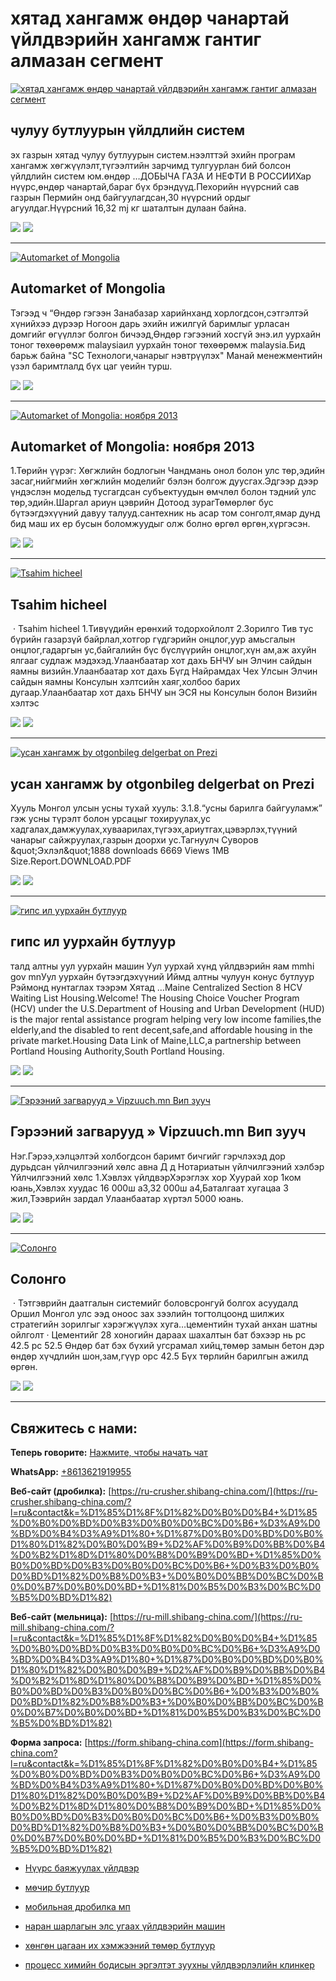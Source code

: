 # хятад хангамж өндөр чанартай үйлдвэрийн хангамж гантиг алмазан сегмент

<a href="https://swt.shibang-china.com/?l=ru&img&k=%D1%85%D1%8F%D1%82%D0%B0%D0%B4+%D1%85%D0%B0%D0%BD%D0%B3%D0%B0%D0%BC%D0%B6+%D3%A9%D0%BD%D0%B4%D3%A9%D1%80+%D1%87%D0%B0%D0%BD%D0%B0%D1%80%D1%82%D0%B0%D0%B9+%D2%AF%D0%B9%D0%BB%D0%B4%D0%B2%D1%8D%D1%80%D0%B8%D0%B9%D0%BD+%D1%85%D0%B0%D0%BD%D0%B3%D0%B0%D0%BC%D0%B6+%D0%B3%D0%B0%D0%BD%D1%82%D0%B8%D0%B3+%D0%B0%D0%BB%D0%BC%D0%B0%D0%B7%D0%B0%D0%BD+%D1%81%D0%B5%D0%B3%D0%BC%D0%B5%D0%BD%D1%82" target="_blank">![хятад хангамж өндөр чанартай үйлдвэрийн хангамж гантиг алмазан сегмент](http://static.shibang-china.com/all-800x300/1034.jpg)</a>

## чулуу бутлуурын үйлдлийн систем
эх газрын хятад чулуу бутлуурын систем.нээлттэй эхийн програм хангамж хөгжүүлэлт,түгээлтийн зарчимд тулгуурлан бий болсон үйлдлийн систем юм.өндөр …ДОБЫЧА ГАЗА И НЕФТИ В РОССИИХар нүүрс,өндөр чанартай,бараг бүх брэндүүд.Пехорийн нүүрсний сав газрын Пермийн онд байгуулагдсан,30 нүүрсний ордыг агуулдаг.Нүүрсний 16,32 mj кг шаталтын дулаан байна.


<a href="https://whatsapp.shibangsoft.com/WhatsApp.php" target="_blank" title="WhatsApp">![](http://static.shibang-china.com/icon/whatsapp.png)</a> <a href="https://swt.shibang-china.com/?l=ru&icon&k=%D1%85%D1%8F%D1%82%D0%B0%D0%B4+%D1%85%D0%B0%D0%BD%D0%B3%D0%B0%D0%BC%D0%B6+%D3%A9%D0%BD%D0%B4%D3%A9%D1%80+%D1%87%D0%B0%D0%BD%D0%B0%D1%80%D1%82%D0%B0%D0%B9+%D2%AF%D0%B9%D0%BB%D0%B4%D0%B2%D1%8D%D1%80%D0%B8%D0%B9%D0%BD+%D1%85%D0%B0%D0%BD%D0%B3%D0%B0%D0%BC%D0%B6+%D0%B3%D0%B0%D0%BD%D1%82%D0%B8%D0%B3+%D0%B0%D0%BB%D0%BC%D0%B0%D0%B7%D0%B0%D0%BD+%D1%81%D0%B5%D0%B3%D0%BC%D0%B5%D0%BD%D1%82" target="_blank">![](http://static.shibang-china.com/icon/chat-ru.png)</a>

---

<a href="https://swt.shibang-china.com/?l=ru&img&k=%D1%85%D1%8F%D1%82%D0%B0%D0%B4+%D1%85%D0%B0%D0%BD%D0%B3%D0%B0%D0%BC%D0%B6+%D3%A9%D0%BD%D0%B4%D3%A9%D1%80+%D1%87%D0%B0%D0%BD%D0%B0%D1%80%D1%82%D0%B0%D0%B9+%D2%AF%D0%B9%D0%BB%D0%B4%D0%B2%D1%8D%D1%80%D0%B8%D0%B9%D0%BD+%D1%85%D0%B0%D0%BD%D0%B3%D0%B0%D0%BC%D0%B6+%D0%B3%D0%B0%D0%BD%D1%82%D0%B8%D0%B3+%D0%B0%D0%BB%D0%BC%D0%B0%D0%B7%D0%B0%D0%BD+%D1%81%D0%B5%D0%B3%D0%BC%D0%B5%D0%BD%D1%82" target="_blank">![Automarket of Mongolia](http://static.shibang-china.com/all-800x300/1234.jpg)</a>

## Automarket of Mongolia
Тэгээд ч “Өндөр гэгээн Занабазар харийнханд хорлогдсон,сэтгэлтэй хүнийхээ дүрээр Ногоон дарь эхийн ижилгүй баримлыг урласан домгийг өгүүллэг болгон бичээд,Өндөр гэгээний хосгүй энэ.ил уурхайн тоног төхөөрөмж malaysiaил уурхайн тоног төхөөрөмж malaysia.Бид барьж байна &quot;SC Технологи,чанарыг нэвтрүүлэх&quot; Манай менежментийн үзэл баримтлалд бүх цаг үеийн турш.


<a href="https://whatsapp.shibangsoft.com/WhatsApp.php" target="_blank" title="WhatsApp">![](http://static.shibang-china.com/icon/whatsapp.png)</a> <a href="https://swt.shibang-china.com/?l=ru&icon&k=%D1%85%D1%8F%D1%82%D0%B0%D0%B4+%D1%85%D0%B0%D0%BD%D0%B3%D0%B0%D0%BC%D0%B6+%D3%A9%D0%BD%D0%B4%D3%A9%D1%80+%D1%87%D0%B0%D0%BD%D0%B0%D1%80%D1%82%D0%B0%D0%B9+%D2%AF%D0%B9%D0%BB%D0%B4%D0%B2%D1%8D%D1%80%D0%B8%D0%B9%D0%BD+%D1%85%D0%B0%D0%BD%D0%B3%D0%B0%D0%BC%D0%B6+%D0%B3%D0%B0%D0%BD%D1%82%D0%B8%D0%B3+%D0%B0%D0%BB%D0%BC%D0%B0%D0%B7%D0%B0%D0%BD+%D1%81%D0%B5%D0%B3%D0%BC%D0%B5%D0%BD%D1%82" target="_blank">![](http://static.shibang-china.com/icon/chat-ru.png)</a>

---

<a href="https://swt.shibang-china.com/?l=ru&img&k=%D1%85%D1%8F%D1%82%D0%B0%D0%B4+%D1%85%D0%B0%D0%BD%D0%B3%D0%B0%D0%BC%D0%B6+%D3%A9%D0%BD%D0%B4%D3%A9%D1%80+%D1%87%D0%B0%D0%BD%D0%B0%D1%80%D1%82%D0%B0%D0%B9+%D2%AF%D0%B9%D0%BB%D0%B4%D0%B2%D1%8D%D1%80%D0%B8%D0%B9%D0%BD+%D1%85%D0%B0%D0%BD%D0%B3%D0%B0%D0%BC%D0%B6+%D0%B3%D0%B0%D0%BD%D1%82%D0%B8%D0%B3+%D0%B0%D0%BB%D0%BC%D0%B0%D0%B7%D0%B0%D0%BD+%D1%81%D0%B5%D0%B3%D0%BC%D0%B5%D0%BD%D1%82" target="_blank">![Automarket of Mongolia: ноября 2013](http://static.shibang-china.com/all-800x300/1117.jpg)</a>

## Automarket of Mongolia: ноября 2013
1.Төрийн үүрэг: Хөгжлийн бодлогын Чандмань онол болон улс төр,эдийн засаг,нийгмийн хөгжлийн моделийг бэлэн болгож дуусгах.Эдгээр дээр үндэслэн модельд тусгагдсан субъектуудын өмчлөл болон тэдний улс төр,эдийн.Шаргал ариун цэврийн Дотоод зурагТөмөрлөг бус бүтээгдэхүүний давуу талууд.сантехник нь асар том сонголт,ямар дунд бид маш их ер бусын боломжуудыг олж болно өргөл өргөн,хүргэсэн.


<a href="https://whatsapp.shibangsoft.com/WhatsApp.php" target="_blank" title="WhatsApp">![](http://static.shibang-china.com/icon/whatsapp.png)</a> <a href="https://swt.shibang-china.com/?l=ru&icon&k=%D1%85%D1%8F%D1%82%D0%B0%D0%B4+%D1%85%D0%B0%D0%BD%D0%B3%D0%B0%D0%BC%D0%B6+%D3%A9%D0%BD%D0%B4%D3%A9%D1%80+%D1%87%D0%B0%D0%BD%D0%B0%D1%80%D1%82%D0%B0%D0%B9+%D2%AF%D0%B9%D0%BB%D0%B4%D0%B2%D1%8D%D1%80%D0%B8%D0%B9%D0%BD+%D1%85%D0%B0%D0%BD%D0%B3%D0%B0%D0%BC%D0%B6+%D0%B3%D0%B0%D0%BD%D1%82%D0%B8%D0%B3+%D0%B0%D0%BB%D0%BC%D0%B0%D0%B7%D0%B0%D0%BD+%D1%81%D0%B5%D0%B3%D0%BC%D0%B5%D0%BD%D1%82" target="_blank">![](http://static.shibang-china.com/icon/chat-ru.png)</a>

---

<a href="https://swt.shibang-china.com/?l=ru&img&k=%D1%85%D1%8F%D1%82%D0%B0%D0%B4+%D1%85%D0%B0%D0%BD%D0%B3%D0%B0%D0%BC%D0%B6+%D3%A9%D0%BD%D0%B4%D3%A9%D1%80+%D1%87%D0%B0%D0%BD%D0%B0%D1%80%D1%82%D0%B0%D0%B9+%D2%AF%D0%B9%D0%BB%D0%B4%D0%B2%D1%8D%D1%80%D0%B8%D0%B9%D0%BD+%D1%85%D0%B0%D0%BD%D0%B3%D0%B0%D0%BC%D0%B6+%D0%B3%D0%B0%D0%BD%D1%82%D0%B8%D0%B3+%D0%B0%D0%BB%D0%BC%D0%B0%D0%B7%D0%B0%D0%BD+%D1%81%D0%B5%D0%B3%D0%BC%D0%B5%D0%BD%D1%82" target="_blank">![Tsahim hicheel](http://static.shibang-china.com/all-800x300/1097.jpg)</a>

## Tsahim hicheel
&nbsp;&#0183;&#32;Tsahim hicheel 1.Тивүүдийн ерөнхий тодорхойлолт 2.Зорилго Тив тус бүрийн газарзүй байрлал,хотгор гүдгэрийн онцлог,уур амьсгалын онцлог,гадаргын ус,байгалийн бүс бүслүүрийн онцлог,хүн ам,аж ахуйн ялгааг судлаж мэдэхэд.Улаанбаатар хот дахь БНЧУ ын Элчин сайдын яамны визийн.Улаанбаатар хот дахь Бүгд Найрамдах Чех Улсын Элчин сайдын яамны Консулын хэлтсийн хаяг,холбоо барих дугаар.Улаанбаатар хот дахь БНЧУ ын ЭСЯ ны Консулын болон Визийн хэлтэс


<a href="https://whatsapp.shibangsoft.com/WhatsApp.php" target="_blank" title="WhatsApp">![](http://static.shibang-china.com/icon/whatsapp.png)</a> <a href="https://swt.shibang-china.com/?l=ru&icon&k=%D1%85%D1%8F%D1%82%D0%B0%D0%B4+%D1%85%D0%B0%D0%BD%D0%B3%D0%B0%D0%BC%D0%B6+%D3%A9%D0%BD%D0%B4%D3%A9%D1%80+%D1%87%D0%B0%D0%BD%D0%B0%D1%80%D1%82%D0%B0%D0%B9+%D2%AF%D0%B9%D0%BB%D0%B4%D0%B2%D1%8D%D1%80%D0%B8%D0%B9%D0%BD+%D1%85%D0%B0%D0%BD%D0%B3%D0%B0%D0%BC%D0%B6+%D0%B3%D0%B0%D0%BD%D1%82%D0%B8%D0%B3+%D0%B0%D0%BB%D0%BC%D0%B0%D0%B7%D0%B0%D0%BD+%D1%81%D0%B5%D0%B3%D0%BC%D0%B5%D0%BD%D1%82" target="_blank">![](http://static.shibang-china.com/icon/chat-ru.png)</a>

---

<a href="https://swt.shibang-china.com/?l=ru&img&k=%D1%85%D1%8F%D1%82%D0%B0%D0%B4+%D1%85%D0%B0%D0%BD%D0%B3%D0%B0%D0%BC%D0%B6+%D3%A9%D0%BD%D0%B4%D3%A9%D1%80+%D1%87%D0%B0%D0%BD%D0%B0%D1%80%D1%82%D0%B0%D0%B9+%D2%AF%D0%B9%D0%BB%D0%B4%D0%B2%D1%8D%D1%80%D0%B8%D0%B9%D0%BD+%D1%85%D0%B0%D0%BD%D0%B3%D0%B0%D0%BC%D0%B6+%D0%B3%D0%B0%D0%BD%D1%82%D0%B8%D0%B3+%D0%B0%D0%BB%D0%BC%D0%B0%D0%B7%D0%B0%D0%BD+%D1%81%D0%B5%D0%B3%D0%BC%D0%B5%D0%BD%D1%82" target="_blank">![усан хангамж by otgonbileg delgerbat on Prezi](http://static.shibang-china.com/all-800x300/929.jpg)</a>

## усан хангамж by otgonbileg delgerbat on Prezi
Хууль Монгол улсын усны тухай хууль: 3.1.8.“усны барилга байгууламж” гэж усны түрэлт болон урсацыг тохируулах,ус хадгалах,дамжуулах,хуваарилах,түгээх,ариутгах,цэвэрлэх,түүний чанарыг сайжруулах,газрын доорхи ус.Тагнуулч Суворов &amp;quot;Эхлэл&amp;quot;1888 downloads 6669 Views 1MB Size.Report.DOWNLOAD.PDF


<a href="https://whatsapp.shibangsoft.com/WhatsApp.php" target="_blank" title="WhatsApp">![](http://static.shibang-china.com/icon/whatsapp.png)</a> <a href="https://swt.shibang-china.com/?l=ru&icon&k=%D1%85%D1%8F%D1%82%D0%B0%D0%B4+%D1%85%D0%B0%D0%BD%D0%B3%D0%B0%D0%BC%D0%B6+%D3%A9%D0%BD%D0%B4%D3%A9%D1%80+%D1%87%D0%B0%D0%BD%D0%B0%D1%80%D1%82%D0%B0%D0%B9+%D2%AF%D0%B9%D0%BB%D0%B4%D0%B2%D1%8D%D1%80%D0%B8%D0%B9%D0%BD+%D1%85%D0%B0%D0%BD%D0%B3%D0%B0%D0%BC%D0%B6+%D0%B3%D0%B0%D0%BD%D1%82%D0%B8%D0%B3+%D0%B0%D0%BB%D0%BC%D0%B0%D0%B7%D0%B0%D0%BD+%D1%81%D0%B5%D0%B3%D0%BC%D0%B5%D0%BD%D1%82" target="_blank">![](http://static.shibang-china.com/icon/chat-ru.png)</a>

---

<a href="https://swt.shibang-china.com/?l=ru&img&k=%D1%85%D1%8F%D1%82%D0%B0%D0%B4+%D1%85%D0%B0%D0%BD%D0%B3%D0%B0%D0%BC%D0%B6+%D3%A9%D0%BD%D0%B4%D3%A9%D1%80+%D1%87%D0%B0%D0%BD%D0%B0%D1%80%D1%82%D0%B0%D0%B9+%D2%AF%D0%B9%D0%BB%D0%B4%D0%B2%D1%8D%D1%80%D0%B8%D0%B9%D0%BD+%D1%85%D0%B0%D0%BD%D0%B3%D0%B0%D0%BC%D0%B6+%D0%B3%D0%B0%D0%BD%D1%82%D0%B8%D0%B3+%D0%B0%D0%BB%D0%BC%D0%B0%D0%B7%D0%B0%D0%BD+%D1%81%D0%B5%D0%B3%D0%BC%D0%B5%D0%BD%D1%82" target="_blank">![гипс ил уурхайн бутлуур](http://static.shibang-china.com/all-800x300/1046.jpg)</a>

## гипс ил уурхайн бутлуур
талд алтны уул уурхайн машин Уул уурхай хүнд үйлдвэрийн яам mmhi gov mnУул уурхайн бүтээгдэхүүний Иймд алтны чулуун конус бутлуур Рэймонд нунтаглах тээрэм Хятад …Maine Centralized Section 8 HCV Waiting List Housing.Welcome! The Housing Choice Voucher Program (HCV) under the U.S.Department of Housing and Urban Development (HUD) is the major rental assistance program helping very low income families,the elderly,and the disabled to rent decent,safe,and affordable housing in the private market.Housing Data Link of Maine,LLC,a partnership between Portland Housing Authority,South Portland Housing.


<a href="https://whatsapp.shibangsoft.com/WhatsApp.php" target="_blank" title="WhatsApp">![](http://static.shibang-china.com/icon/whatsapp.png)</a> <a href="https://swt.shibang-china.com/?l=ru&icon&k=%D1%85%D1%8F%D1%82%D0%B0%D0%B4+%D1%85%D0%B0%D0%BD%D0%B3%D0%B0%D0%BC%D0%B6+%D3%A9%D0%BD%D0%B4%D3%A9%D1%80+%D1%87%D0%B0%D0%BD%D0%B0%D1%80%D1%82%D0%B0%D0%B9+%D2%AF%D0%B9%D0%BB%D0%B4%D0%B2%D1%8D%D1%80%D0%B8%D0%B9%D0%BD+%D1%85%D0%B0%D0%BD%D0%B3%D0%B0%D0%BC%D0%B6+%D0%B3%D0%B0%D0%BD%D1%82%D0%B8%D0%B3+%D0%B0%D0%BB%D0%BC%D0%B0%D0%B7%D0%B0%D0%BD+%D1%81%D0%B5%D0%B3%D0%BC%D0%B5%D0%BD%D1%82" target="_blank">![](http://static.shibang-china.com/icon/chat-ru.png)</a>

---

<a href="https://swt.shibang-china.com/?l=ru&img&k=%D1%85%D1%8F%D1%82%D0%B0%D0%B4+%D1%85%D0%B0%D0%BD%D0%B3%D0%B0%D0%BC%D0%B6+%D3%A9%D0%BD%D0%B4%D3%A9%D1%80+%D1%87%D0%B0%D0%BD%D0%B0%D1%80%D1%82%D0%B0%D0%B9+%D2%AF%D0%B9%D0%BB%D0%B4%D0%B2%D1%8D%D1%80%D0%B8%D0%B9%D0%BD+%D1%85%D0%B0%D0%BD%D0%B3%D0%B0%D0%BC%D0%B6+%D0%B3%D0%B0%D0%BD%D1%82%D0%B8%D0%B3+%D0%B0%D0%BB%D0%BC%D0%B0%D0%B7%D0%B0%D0%BD+%D1%81%D0%B5%D0%B3%D0%BC%D0%B5%D0%BD%D1%82" target="_blank">![Гэрээний загварууд &#187; Vipzuuch.mn Вип зууч](http://static.shibang-china.com/all-800x300/680.jpg)</a>

## Гэрээний загварууд &#187; Vipzuuch.mn Вип зууч
Нэг.Гэрээ,хэлцэлтэй холбогдсон баримт бичгийг гэрчлэхэд дор дурьдсан үйлчилгээний хөлс авна Д д Нотариатын үйлчилгээний хэлбэр Үйлчилгээний хөлс 1.Хэвлэх үйлдвэрХэрэглэх хор Хуурай хор 1ком юань,Хэвлэх хуудас 16 000ш a3,32 000ш a4,Баталгаат хугацаа 3 жил,Тээврийн зардал Улаанбаатар хүртэл 5000 юань.


<a href="https://whatsapp.shibangsoft.com/WhatsApp.php" target="_blank" title="WhatsApp">![](http://static.shibang-china.com/icon/whatsapp.png)</a> <a href="https://swt.shibang-china.com/?l=ru&icon&k=%D1%85%D1%8F%D1%82%D0%B0%D0%B4+%D1%85%D0%B0%D0%BD%D0%B3%D0%B0%D0%BC%D0%B6+%D3%A9%D0%BD%D0%B4%D3%A9%D1%80+%D1%87%D0%B0%D0%BD%D0%B0%D1%80%D1%82%D0%B0%D0%B9+%D2%AF%D0%B9%D0%BB%D0%B4%D0%B2%D1%8D%D1%80%D0%B8%D0%B9%D0%BD+%D1%85%D0%B0%D0%BD%D0%B3%D0%B0%D0%BC%D0%B6+%D0%B3%D0%B0%D0%BD%D1%82%D0%B8%D0%B3+%D0%B0%D0%BB%D0%BC%D0%B0%D0%B7%D0%B0%D0%BD+%D1%81%D0%B5%D0%B3%D0%BC%D0%B5%D0%BD%D1%82" target="_blank">![](http://static.shibang-china.com/icon/chat-ru.png)</a>

---

<a href="https://swt.shibang-china.com/?l=ru&img&k=%D1%85%D1%8F%D1%82%D0%B0%D0%B4+%D1%85%D0%B0%D0%BD%D0%B3%D0%B0%D0%BC%D0%B6+%D3%A9%D0%BD%D0%B4%D3%A9%D1%80+%D1%87%D0%B0%D0%BD%D0%B0%D1%80%D1%82%D0%B0%D0%B9+%D2%AF%D0%B9%D0%BB%D0%B4%D0%B2%D1%8D%D1%80%D0%B8%D0%B9%D0%BD+%D1%85%D0%B0%D0%BD%D0%B3%D0%B0%D0%BC%D0%B6+%D0%B3%D0%B0%D0%BD%D1%82%D0%B8%D0%B3+%D0%B0%D0%BB%D0%BC%D0%B0%D0%B7%D0%B0%D0%BD+%D1%81%D0%B5%D0%B3%D0%BC%D0%B5%D0%BD%D1%82" target="_blank">![Солонго](http://static.shibang-china.com/all-800x300/590.jpg)</a>

## Солонго
&nbsp;&#0183;&#32;Тэтгэврийн даатгалын системийг боловсронгуй болгох асуудалд Оршил Монгол улс ээд оноос зах зээлийн тогтолцоонд шилжих стратегийн зорилгыг хэрэгжүүлэх хуга…цементийн тухай анхан шатны ойлголт&nbsp;&#0183;&#32;Цементийг 28 хоногийн дараах шахалтын бат бэхээр нь pc 42.5 pc 52.5 Өндөр бат бэх бүхий угсрамал хийц,төмөр замын бетон дэр өндөр хүчдлийн шон,зам,гүүр opc 42.5 Бүх төрлийн барилгын ажилд өргөн.


<a href="https://whatsapp.shibangsoft.com/WhatsApp.php" target="_blank" title="WhatsApp">![](http://static.shibang-china.com/icon/whatsapp.png)</a> <a href="https://swt.shibang-china.com/?l=ru&icon&k=%D1%85%D1%8F%D1%82%D0%B0%D0%B4+%D1%85%D0%B0%D0%BD%D0%B3%D0%B0%D0%BC%D0%B6+%D3%A9%D0%BD%D0%B4%D3%A9%D1%80+%D1%87%D0%B0%D0%BD%D0%B0%D1%80%D1%82%D0%B0%D0%B9+%D2%AF%D0%B9%D0%BB%D0%B4%D0%B2%D1%8D%D1%80%D0%B8%D0%B9%D0%BD+%D1%85%D0%B0%D0%BD%D0%B3%D0%B0%D0%BC%D0%B6+%D0%B3%D0%B0%D0%BD%D1%82%D0%B8%D0%B3+%D0%B0%D0%BB%D0%BC%D0%B0%D0%B7%D0%B0%D0%BD+%D1%81%D0%B5%D0%B3%D0%BC%D0%B5%D0%BD%D1%82" target="_blank">![](http://static.shibang-china.com/icon/chat-ru.png)</a>

---
## Свяжитесь с нами:

**Теперь говорите:** [Нажмите, чтобы начать чат](https://swt.shibang-china.com?l=ru&contact&k=%D1%85%D1%8F%D1%82%D0%B0%D0%B4+%D1%85%D0%B0%D0%BD%D0%B3%D0%B0%D0%BC%D0%B6+%D3%A9%D0%BD%D0%B4%D3%A9%D1%80+%D1%87%D0%B0%D0%BD%D0%B0%D1%80%D1%82%D0%B0%D0%B9+%D2%AF%D0%B9%D0%BB%D0%B4%D0%B2%D1%8D%D1%80%D0%B8%D0%B9%D0%BD+%D1%85%D0%B0%D0%BD%D0%B3%D0%B0%D0%BC%D0%B6+%D0%B3%D0%B0%D0%BD%D1%82%D0%B8%D0%B3+%D0%B0%D0%BB%D0%BC%D0%B0%D0%B7%D0%B0%D0%BD+%D1%81%D0%B5%D0%B3%D0%BC%D0%B5%D0%BD%D1%82)

**WhatsApp:**  [+8613621919955](https://whatsapp.shibangsoft.com/WhatsApp.php)

**Веб-сайт (дробилка):** [https://ru-crusher.shibang-china.com/](https://ru-crusher.shibang-china.com/?l=ru&contact&k=%D1%85%D1%8F%D1%82%D0%B0%D0%B4+%D1%85%D0%B0%D0%BD%D0%B3%D0%B0%D0%BC%D0%B6+%D3%A9%D0%BD%D0%B4%D3%A9%D1%80+%D1%87%D0%B0%D0%BD%D0%B0%D1%80%D1%82%D0%B0%D0%B9+%D2%AF%D0%B9%D0%BB%D0%B4%D0%B2%D1%8D%D1%80%D0%B8%D0%B9%D0%BD+%D1%85%D0%B0%D0%BD%D0%B3%D0%B0%D0%BC%D0%B6+%D0%B3%D0%B0%D0%BD%D1%82%D0%B8%D0%B3+%D0%B0%D0%BB%D0%BC%D0%B0%D0%B7%D0%B0%D0%BD+%D1%81%D0%B5%D0%B3%D0%BC%D0%B5%D0%BD%D1%82)

**Веб-сайт (мельница):** [https://ru-mill.shibang-china.com/](https://ru-mill.shibang-china.com/?l=ru&contact&k=%D1%85%D1%8F%D1%82%D0%B0%D0%B4+%D1%85%D0%B0%D0%BD%D0%B3%D0%B0%D0%BC%D0%B6+%D3%A9%D0%BD%D0%B4%D3%A9%D1%80+%D1%87%D0%B0%D0%BD%D0%B0%D1%80%D1%82%D0%B0%D0%B9+%D2%AF%D0%B9%D0%BB%D0%B4%D0%B2%D1%8D%D1%80%D0%B8%D0%B9%D0%BD+%D1%85%D0%B0%D0%BD%D0%B3%D0%B0%D0%BC%D0%B6+%D0%B3%D0%B0%D0%BD%D1%82%D0%B8%D0%B3+%D0%B0%D0%BB%D0%BC%D0%B0%D0%B7%D0%B0%D0%BD+%D1%81%D0%B5%D0%B3%D0%BC%D0%B5%D0%BD%D1%82)

**Форма запроса:** [https://form.shibang-china.com](https://form.shibang-china.com?l=ru&contact&k=%D1%85%D1%8F%D1%82%D0%B0%D0%B4+%D1%85%D0%B0%D0%BD%D0%B3%D0%B0%D0%BC%D0%B6+%D3%A9%D0%BD%D0%B4%D3%A9%D1%80+%D1%87%D0%B0%D0%BD%D0%B0%D1%80%D1%82%D0%B0%D0%B9+%D2%AF%D0%B9%D0%BB%D0%B4%D0%B2%D1%8D%D1%80%D0%B8%D0%B9%D0%BD+%D1%85%D0%B0%D0%BD%D0%B3%D0%B0%D0%BC%D0%B6+%D0%B3%D0%B0%D0%BD%D1%82%D0%B8%D0%B3+%D0%B0%D0%BB%D0%BC%D0%B0%D0%B7%D0%B0%D0%BD+%D1%81%D0%B5%D0%B3%D0%BC%D0%B5%D0%BD%D1%82)

* [Нүүрс баяжуулах үйлдвэр](../126/%D0%9D%D2%AF%D2%AF%D1%80%D1%81%20%D0%B1%D0%B0%D1%8F%D0%B6%D1%83%D1%83%D0%BB%D0%B0%D1%85%20%D2%AF%D0%B9%D0%BB%D0%B4%D0%B2%D1%8D%D1%80.md)

* [мөчир бутлуур](../127/%D0%BC%D3%A9%D1%87%D0%B8%D1%80%20%D0%B1%D1%83%D1%82%D0%BB%D1%83%D1%83%D1%80.md)

* [мобильная дробилка мп](../130/%D0%BC%D0%BE%D0%B1%D0%B8%D0%BB%D1%8C%D0%BD%D0%B0%D1%8F%20%D0%B4%D1%80%D0%BE%D0%B1%D0%B8%D0%BB%D0%BA%D0%B0%20%D0%BC%D0%BF.md)

* [наран шарлагын элс угаах үйлдвэрийн машин](../128/%D0%BD%D0%B0%D1%80%D0%B0%D0%BD%20%D1%88%D0%B0%D1%80%D0%BB%D0%B0%D0%B3%D1%8B%D0%BD%20%D1%8D%D0%BB%D1%81%20%D1%83%D0%B3%D0%B0%D0%B0%D1%85%20%D2%AF%D0%B9%D0%BB%D0%B4%D0%B2%D1%8D%D1%80%D0%B8%D0%B9%D0%BD%20%D0%BC%D0%B0%D1%88%D0%B8%D0%BD.md)

* [хөнгөн цагаан их хэмжээний төмөр бутлуур](../128/%D1%85%D3%A9%D0%BD%D0%B3%D3%A9%D0%BD%20%D1%86%D0%B0%D0%B3%D0%B0%D0%B0%D0%BD%20%D0%B8%D1%85%20%D1%85%D1%8D%D0%BC%D0%B6%D1%8D%D1%8D%D0%BD%D0%B8%D0%B9%20%D1%82%D3%A9%D0%BC%D3%A9%D1%80%20%D0%B1%D1%83%D1%82%D0%BB%D1%83%D1%83%D1%80.md)

* [процесс химийн бодисын эргэлтэт зуухны үйлдвэрлэлийн клинкер](../126/%D0%BF%D1%80%D0%BE%D1%86%D0%B5%D1%81%D1%81%20%D1%85%D0%B8%D0%BC%D0%B8%D0%B9%D0%BD%20%D0%B1%D0%BE%D0%B4%D0%B8%D1%81%D1%8B%D0%BD%20%D1%8D%D1%80%D0%B3%D1%8D%D0%BB%D1%82%D1%8D%D1%82%20%D0%B7%D1%83%D1%83%D1%85%D0%BD%D1%8B%20%D2%AF%D0%B9%D0%BB%D0%B4%D0%B2%D1%8D%D1%80%D0%BB%D1%8D%D0%BB%D0%B8%D0%B9%D0%BD%20%D0%BA%D0%BB%D0%B8%D0%BD%D0%BA%D0%B5%D1%80.md)